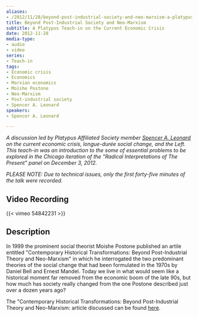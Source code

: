 ```yaml
---
aliases:
- /2012/11/28/beyond-post-industrial-society-and-neo-marxism-a-platypus-teach-in-on-the-current-economic-crisis
title: Beyond Post-Industrial Society and Neo-Marxism
subtitle: A Platypus Teach-in on the Current Economic Crisis
date: 2012-11-28
media-type:
- audio
- video
series:
- Teach-in
tags:
- Economic crisis
- Economics
- Marxian economics
- Moishe Postone
- Neo-Marxism
- Post-industrial society
- Spencer A. Leonard
speakers:
- Spencer A. Leonard

---
```

_A discussion led by Platypus Affiliated Society member [Spencer A. Leonard](/speakers/spencer-a-leonard) on the current economic crisis, longue-durée social change, and the Left. This teach-in was an introduction to the some of essential problems to be explored in the Chicago iteration of the "Radical Interpretations of The Present" panel on December 3, 2012._

_PLEASE NOTE: Due to technical issues, only the first forty-five minutes of the talk were recorded._

## Video Recording

{{< vimeo 54842231 >}}


## Description

In 1999 the prominent social theorist Moishe Postone published an artile entitled "Contemporary Historical Transformations: Beyond Post-Industrial Theory and Neo-Marxism" in which he interrogated the two predominant theories of the social change that had been formulated in the 1970s by Daniel Bell and Ernest Mandel. Today we live in what would seem like a historical moment far removed from the economic boom of the late 90s, but how much has society really changed from the one Postone described just over a dozen years ago?

The "Contemporary Historical Transformations: Beyond Post-Industrial Theory and Neo-Marxism: article discussed can be found [here](/file/postonemoishe_contemporaryhistoricaltrans.pdf).
